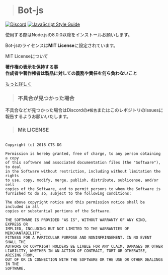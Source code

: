 > # Bot-js
 [![Discord](https://discordapp.com/api/guilds/391390986770710528/embed.png)](https://discord.gg/phyPCBd)
 [![JavaScript Style Guide](https://img.shields.io/badge/code_style-standard-brightgreen.svg)](https://standardjs.com)
 
 
 使用する際はNode.jsの8.0.0以降をインストールお願いします。
 
Bot-jsのライセンスは**MIT License**に設定されています。  
 
 MIT Licenseについて  
 
**著作権の表示を保持する事  
作成者や著作権者は製品に対しての義務や責任を何ら負わないこと**

[もっと詳しく](https://ja.wikipedia.org/wiki/MIT_License)
 
 > ### 不具合が見つかった場合
 
 不具合などが見つかった場合はDiscordの`#報告`またはこのレポジトリのIssuesに報告するようお願いいたします。

> ### Mit LICENSE
```

Copyright (c) 2018 CTS-DG

Permission is hereby granted, free of charge, to any person obtaining a copy
of this software and associated documentation files (the "Software"), to deal
in the Software without restriction, including without limitation the rights
to use, copy, modify, merge, publish, distribute, sublicense, and/or sell
copies of the Software, and to permit persons to whom the Software is
furnished to do so, subject to the following conditions:

The above copyright notice and this permission notice shall be included in all
copies or substantial portions of the Software.

THE SOFTWARE IS PROVIDED "AS IS", WITHOUT WARRANTY OF ANY KIND, EXPRESS OR
IMPLIED, INCLUDING BUT NOT LIMITED TO THE WARRANTIES OF MERCHANTABILITY,
FITNESS FOR A PARTICULAR PURPOSE AND NONINFRINGEMENT. IN NO EVENT SHALL THE
AUTHORS OR COPYRIGHT HOLDERS BE LIABLE FOR ANY CLAIM, DAMAGES OR OTHER
LIABILITY, WHETHER IN AN ACTION OF CONTRACT, TORT OR OTHERWISE, ARISING FROM,
OUT OF OR IN CONNECTION WITH THE SOFTWARE OR THE USE OR OTHER DEALINGS IN THE
SOFTWARE.
```

